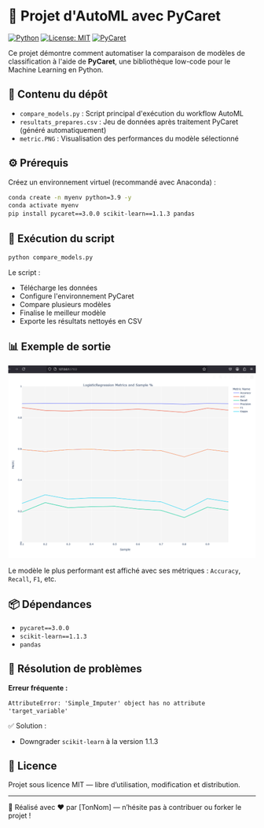 # 🧠 Projet d'AutoML avec PyCaret

[![Python](https://img.shields.io/badge/Python-3.9+-blue.svg)](https://www.python.org/downloads/) [![License: MIT](https://img.shields.io/badge/License-MIT-yellow.svg)](https://opensource.org/licenses/MIT) [![PyCaret](https://img.shields.io/badge/PyCaret-3.0-green)](https://pycaret.gitbook.io/docs/)

Ce projet démontre comment automatiser la comparaison de modèles de classification à l'aide de **PyCaret**, une bibliothèque low-code pour le Machine Learning en Python.

## 📁 Contenu du dépôt

- `compare_models.py` : Script principal d'exécution du workflow AutoML
- `resultats_prepares.csv` : Jeu de données après traitement PyCaret (généré automatiquement)
- `metric.PNG` : Visualisation des performances du modèle sélectionné

## ⚙️ Prérequis

Créez un environnement virtuel (recommandé avec Anaconda) :

```bash
conda create -n myenv python=3.9 -y
conda activate myenv
pip install pycaret==3.0.0 scikit-learn==1.1.3 pandas
```

## 🚀 Exécution du script

```bash
python compare_models.py
```

Le script :
- Télécharge les données
- Configure l'environnement PyCaret
- Compare plusieurs modèles
- Finalise le meilleur modèle
- Exporte les résultats nettoyés en CSV

## 📊 Exemple de sortie

![Graphique de performances](./metric.PNG)

Le modèle le plus performant est affiché avec ses métriques : `Accuracy`, `Recall`, `F1`, etc.

## 📦 Dépendances

- `pycaret==3.0.0`
- `scikit-learn==1.1.3`
- `pandas`

## 🧯 Résolution de problèmes

**Erreur fréquente :**
```
AttributeError: 'Simple_Imputer' object has no attribute 'target_variable'
```
✅ Solution :
- Downgrader `scikit-learn` à la version 1.1.3

## 📜 Licence

Projet sous licence MIT — libre d’utilisation, modification et distribution.

---

🎯 Réalisé avec ❤️ par [TonNom] — n’hésite pas à contribuer ou forker le projet !
